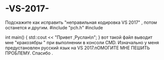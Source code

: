 # -VS-2017-
Подскажите как исправить "неправильная кодировка VS 2017" , потом останется и другим.
#include "pch.h"
#include <iostream>

int main()
{
    std::cout << "Привет ,Руслан\n"; 
}
вот такой файл выводит мне "кракозябры " при выполнении в консоли CMD. Изначально у меня предустановлен русский язык на VS 2017.пОМОГИТЕ МНЕ ПЕШИТЬ ПРОБЛЕМУ. Спасибо .
